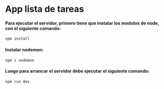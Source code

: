 # App lista de tareas


#### Para ejecutar el servidor, primero tiene que instalar los modulos de node, con el siguiente comando: 

```
npm install
```

#### Instalar nodemon: 

```
npm i nodemon 
```

#### Luego para arrancar el servidor debe ejecutar el siguiente comando: 

```
npm run dev
```
